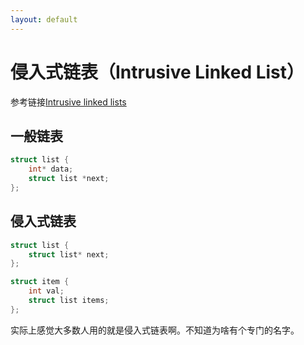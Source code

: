 ```yaml
---
layout: default
---
```


# 侵入式链表（Intrusive Linked List）

参考链接[Intrusive linked lists](https://www.data-structures-in-practice.com/intrusive-linked-lists/)

## 一般链表

``` cpp
struct list {
    int* data;
    struct list *next;
};
```

## 侵入式链表

``` cpp
struct list {
    struct list* next;
};

struct item {
    int val;
    struct list items;
};
```

实际上感觉大多数人用的就是侵入式链表啊。不知道为啥有个专门的名字。